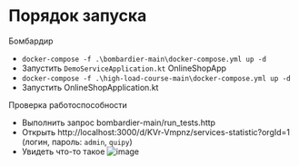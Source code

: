 # Порядок запуска
Бомбардир
* `docker-compose -f .\bombardier-main\docker-compose.yml up -d`
* Запустить `DemoServiceApplication.kt`
OnlineShopApp
* `docker-compose -f .\high-load-course-main\docker-compose.yml up -d`
* Запустить OnlineShopApplication.kt

Проверка работоспособности
* Выполнить запрос bombardier-main/run_tests.http
* Открыть http://localhost:3000/d/KVr-Vmpnz/services-statistic?orgId=1  (логин, пароль: `admin`, `quipy`)
* Увидеть что-то такое
![image](https://github.com/Kre4/ppo-2/assets/37481171/51194941-4255-4735-8f77-6271f637e16c)
